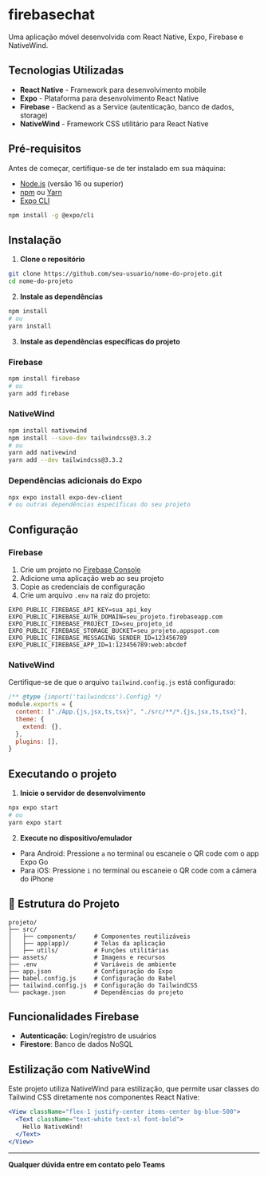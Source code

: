 # firebasechat

Uma aplicação móvel desenvolvida com React Native, Expo, Firebase e NativeWind.

## Tecnologias Utilizadas

- **React Native** - Framework para desenvolvimento mobile
- **Expo** - Plataforma para desenvolvimento React Native
- **Firebase** - Backend as a Service (autenticação, banco de dados, storage)
- **NativeWind** - Framework CSS utilitário para React Native

## Pré-requisitos

Antes de começar, certifique-se de ter instalado em sua máquina:

- [Node.js](https://nodejs.org/) (versão 16 ou superior)
- [npm](https://www.npmjs.com/) ou [Yarn](https://yarnpkg.com/)
- [Expo CLI](https://docs.expo.dev/get-started/installation/)

```bash
npm install -g @expo/cli
```

## Instalação

1. **Clone o repositório**
```bash
git clone https://github.com/seu-usuario/nome-do-projeto.git
cd nome-do-projeto
```

2. **Instale as dependências**
```bash
npm install
# ou
yarn install
```

3. **Instale as dependências específicas do projeto**

### Firebase
```bash
npm install firebase
# ou
yarn add firebase
```

### NativeWind
```bash
npm install nativewind
npm install --save-dev tailwindcss@3.3.2
# ou
yarn add nativewind
yarn add --dev tailwindcss@3.3.2
```

### Dependências adicionais do Expo
```bash
npx expo install expo-dev-client
# ou outras dependências específicas do seu projeto
```

## Configuração

### Firebase
1. Crie um projeto no [Firebase Console](https://console.firebase.google.com/)
2. Adicione uma aplicação web ao seu projeto
3. Copie as credenciais de configuração
4. Crie um arquivo `.env` na raiz do projeto:

```env
EXPO_PUBLIC_FIREBASE_API_KEY=sua_api_key
EXPO_PUBLIC_FIREBASE_AUTH_DOMAIN=seu_projeto.firebaseapp.com
EXPO_PUBLIC_FIREBASE_PROJECT_ID=seu_projeto_id
EXPO_PUBLIC_FIREBASE_STORAGE_BUCKET=seu_projeto.appspot.com
EXPO_PUBLIC_FIREBASE_MESSAGING_SENDER_ID=123456789
EXPO_PUBLIC_FIREBASE_APP_ID=1:123456789:web:abcdef
```

### NativeWind
Certifique-se de que o arquivo `tailwind.config.js` está configurado:

```javascript
/** @type {import('tailwindcss').Config} */
module.exports = {
  content: ["./App.{js,jsx,ts,tsx}", "./src/**/*.{js,jsx,ts,tsx}"],
  theme: {
    extend: {},
  },
  plugins: [],
}
```

## Executando o projeto

1. **Inicie o servidor de desenvolvimento**
```bash
npx expo start
# ou
yarn expo start
```

2. **Execute no dispositivo/emulador**
- Para Android: Pressione `a` no terminal ou escaneie o QR code com o app Expo Go
- Para iOS: Pressione `i` no terminal ou escaneie o QR code com a câmera do iPhone

## 📁 Estrutura do Projeto

```
projeto/
├── src/
│   ├── components/     # Componentes reutilizáveis
│   ├── app(app)/       # Telas da aplicação
│   ├── utils/          # Funções utilitárias
├── assets/             # Imagens e recursos
├── .env                # Variáveis de ambiente
├── app.json            # Configuração do Expo
├── babel.config.js     # Configuração do Babel
├── tailwind.config.js  # Configuração do TailwindCSS
└── package.json        # Dependências do projeto
```

## Funcionalidades Firebase

- **Autenticação**: Login/registro de usuários
- **Firestore**: Banco de dados NoSQL

## Estilização com NativeWind

Este projeto utiliza NativeWind para estilização, que permite usar classes do Tailwind CSS diretamente nos componentes React Native:

```jsx
<View className="flex-1 justify-center items-center bg-blue-500">
  <Text className="text-white text-xl font-bold">
    Hello NativeWind!
  </Text>
</View>
```
---

**Qualquer dúvida entre em contato pelo Teams** 
